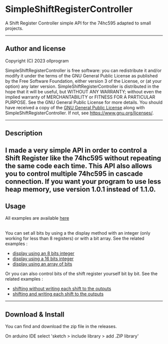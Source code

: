 
# SimpleShiftRegisterController
A Shift Register Controller simple API for the 74hc595 adapted to small projects.

---

## Author and license

Copyright (C) 2023 ollprogram

SimpleShiftRegisterController is free software: you can redistribute it and/or modify it under the terms of
the GNU General Public License as published by the Free Software Foundation, either version 3 of the License,
or (at your option) any later version.
SimpleShiftRegisterController is distributed in the hope that it will be useful, but WITHOUT ANY WARRANTY;
without even the implied warranty of MERCHANTABILITY or FITNESS FOR A PARTICULAR PURPOSE.
See the GNU General Public License for more details.
You should have received a copy of the [GNU General Public License](LICENSE) along with SimpleShiftRegisterController.
If not, see <https://www.gnu.org/licenses/>.

---

## Description

I made a very simple API in order to control a Shift Register like the 74hc595 without repeating the same code each time.
This API also allows you to control multiple 74hc595 in cascade connection. 
If you want your program to use less heap memory, use version 1.0.1 instead of 1.1.0.
---

## Usage

All examples are available [here](examples/)

<br> You can set all bits by using a the display method with an integer (only working for less than 8 registers) or with a bit array. See the related examples : 
- [display using an 8 bits integer](examples/display8Bits/display8Bits.ino)
- [display using a 16 bits integer](examples/display16Bits/display16Bits.ino)
- [display using an array of bits](examples/displayArray/displayArray.ino)

Or you can also control bits of the shift register yourself bit by bit. See the related examples :
- [shifting without writing each shift to the outputs](examples/silentShift/silentShift.ino)
- [shifting and writing each shift to the outputs](examples/silentShift/silentShift.ino)

---

## Download & Install

You can find and download the zip file in the releases. 

On arduino IDE select 'sketch > include library > add .ZIP library'
